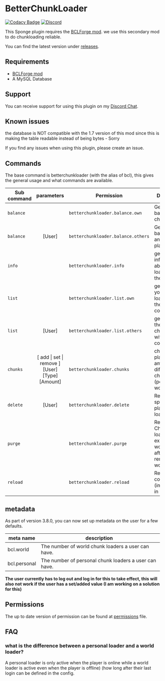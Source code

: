 # BetterChunkLoader
[![Codacy Badge][CodacyImg]][codacyLink]
[![Discord][discordImg]][discordLink]

This Sponge plugin requires the [BCLForge mod][BCLForgeMod]. we use this secondary mod to do chunkloading reliable.

You can find the latest version under [releases][ReleaseLink].

## Requirements 
 - [BCLForge mod][BCLForgeMod]
 - A MySQL Database 
 
## Support
You can receive support for using this plugin on my [Discord Chat][discordLink].


## Known issues
the database is NOT compatible with the 1.7 version of this mod since this is making the table readable instead of being bytes - Sorry


If you find any issues when using this plugin, please create an issue.


## Commands
The base command is betterchunkloader (with the alias of bcl), this gives the general usage and what commands are available.

| Sub command        | parameters           | Permission  | Description |
| ------------- |:-------------: | -----| ----- |
| `balance` |   | `betterchunkloader.balance.own` | Get your balance of chunkloaders.
| `balance` | [User]  | `betterchunkloader.balance.others` | Get your balance of  another player
| `info` |  | `betterchunkloader.info`  | get general information about chunk loaders on the server.
| `list` |  | `betterchunkloader.list.own` | get a list of your chunk loaders with the coordinates.
| `list` | [User] | `betterchunkloader.list.others` | get a list of the users chunk loaders with the coordinates.
| `chunks` | [ add \| set \| remove ] [User] [Type] [Amount] | `betterchunkloader.chunks` | change a players amount of the different chunk loaders (personal or world)
| `delete` | [User] | `betterchunkloader.delete`  | Remove the specified players chunk loaders.
| `purge` |  | `betterchunkloader.purge` | Remove Chunk loaders in not existing worlds (eg. after removing a world)
| `reload` |  | `betterchunkloader.reload` | Reloads the configuration (implemented in v.3.8.RC3) 

## metadata
As part of version 3.8.0, you can now set up metadata on the user for a few defaults.

| meta name        | description |
| ------------- | ----- |
| bcl.world | The number of world chunk loaders a user can have. |
| bcl.personal | The number of personal chunk loaders a user can have. |

**The user currently has to log out and log in for this to take effect, this will also not work if the user has a set/added value (I am working on a
 solution for this)**
 

## Permissions
The up to date version of permission can be found at [permissions][permissions] file.


## FAQ 
### what is the difference between a personal loader and a world loader? 
A personal loader is only active when the player is online while a world loader is active even when the player is offline) (how long after their last login can be defined in the config. 




[discordLink]: https://discord.gg/MD6qGAd
[discordImg]: https://img.shields.io/badge/Support-Discord-7289DA.svg
[CodacyImg]: https://api.codacy.com/project/badge/Grade/3fb6acd7449047798d24928bc94ca347
[CodacyLink]: https://www.codacy.com/app/KasperFranz/BetterChunkLoader?utm_source=github.com&utm_medium=referral&utm_content=KasperFranz/BetterChunkLoader&utm_campaign=badger
[bclForgeMod]: https://github.com/KasperFranz/BCLForgeLib
[ReleaseLink]: https://github.com/KasperFranz/BetterChunkLoader/releases
[permissions]: /src/main/java/guru/franz/mc/bcl/utils/Permission.java